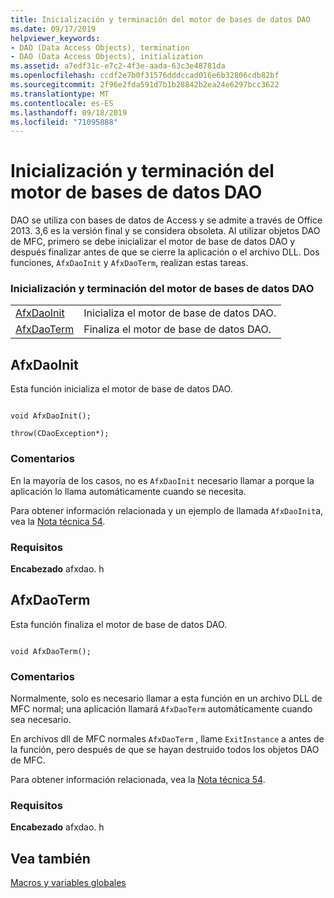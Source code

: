```yaml
---
title: Inicialización y terminación del motor de bases de datos DAO
ms.date: 09/17/2019
helpviewer_keywords:
- DAO (Data Access Objects), termination
- DAO (Data Access Objects), initialization
ms.assetid: a7edf31c-e7c2-4f3e-aada-63c3e48781da
ms.openlocfilehash: ccdf2e7b0f31576dddccad016e6b32806cdb82bf
ms.sourcegitcommit: 2f96e2fda591d7b1b28842b2ea24e6297bcc3622
ms.translationtype: MT
ms.contentlocale: es-ES
ms.lasthandoff: 09/18/2019
ms.locfileid: "71095888"
---
```

# <a name="dao-database-engine-initialization-and-termination"></a>Inicialización y terminación del motor de bases de datos DAO

DAO se utiliza con bases de datos de Access y se admite a través de Office 2013. 3,6 es la versión final y se considera obsoleta. Al utilizar objetos DAO de MFC, primero se debe inicializar el motor de base de datos DAO y después finalizar antes de que se cierre la aplicación o el archivo DLL. Dos funciones, `AfxDaoInit` y `AfxDaoTerm`, realizan estas tareas.

### <a name="dao-database-engine-initialization-and-termination"></a>Inicialización y terminación del motor de bases de datos DAO

|||
|-|-|
|[AfxDaoInit](#afxdaoinit)|Inicializa el motor de base de datos DAO.|
|[AfxDaoTerm](#afxdaoterm)|Finaliza el motor de base de datos DAO.|

##  <a name="afxdaoinit"></a>  AfxDaoInit

Esta función inicializa el motor de base de datos DAO.

```

void AfxDaoInit();

throw(CDaoException*);
```

### <a name="remarks"></a>Comentarios

En la mayoría de los casos, no es `AfxDaoInit` necesario llamar a porque la aplicación lo llama automáticamente cuando se necesita.

Para obtener información relacionada y un ejemplo de llamada `AfxDaoInit`a, vea la [Nota técnica 54](../../mfc/tn054-calling-dao-directly-while-using-mfc-dao-classes.md).

### <a name="requirements"></a>Requisitos

  **Encabezado** afxdao. h

##  <a name="afxdaoterm"></a>  AfxDaoTerm

Esta función finaliza el motor de base de datos DAO.

```

void AfxDaoTerm();
```

### <a name="remarks"></a>Comentarios

Normalmente, solo es necesario llamar a esta función en un archivo DLL de MFC normal; una aplicación llamará `AfxDaoTerm` automáticamente cuando sea necesario.

En archivos dll de MFC normales `AfxDaoTerm` , llame `ExitInstance` a antes de la función, pero después de que se hayan destruido todos los objetos DAO de MFC.

Para obtener información relacionada, vea la [Nota técnica 54](../../mfc/tn054-calling-dao-directly-while-using-mfc-dao-classes.md).

### <a name="requirements"></a>Requisitos

  **Encabezado** afxdao. h

## <a name="see-also"></a>Vea también

[Macros y variables globales](../../mfc/reference/mfc-macros-and-globals.md)
